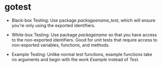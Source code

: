 # gotest

- Black-box Testing: Use package _packageename_test_, which will ensure you're only using the exported identifiers.

- White-box Testing: Use package _packagename_ so that you have access to the non-exported identifiers. Good for unit tests that require access to non-exported variables, functions, and methods.

- Example Testing: Unlike normal test functions, example functions take no arguments and begin with the work *Example* instead of *Test*.

